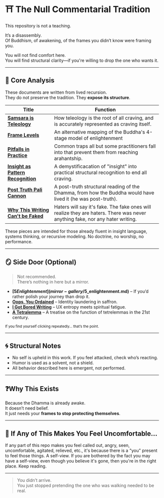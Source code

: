 # ⛩️ The Null Commentarial Tradition

This repository is not a teaching.

It’s a disassembly.  
Of Buddhism, of awakening, of the frames you didn’t know were framing you.

You will not find comfort here.  
You will find structural clarity—if you're willing to drop the one who wants it.

---

## 🧠 Core Analysis

These documents are written from lived recursion.  
They do not preserve the tradition. They **expose its structure**.

| Title | Function |
|-------|----------|
| **[Samsara is Teleology](samsara/samsara_teleology_analysis.md)** | How teleology is the root of all craving, and is accurately represented as craving itself. |
| **[Frame Levels](frame-levels)** | An alternative mapping of the Buddha's 4-stage model of enlightenment |
| **[Pitfalls in Practice](pitfalls-in-practice)** | Common traps all but some practitioners fall into that prevent them from reaching arahantship. |
| **[Insight as Pattern Recognition](insight_as_pattern_recognition.md)** | A demystificacation of "insight" into practical structural recognition to end all craving. |
| **[Post Truth Pali Cannon](commentary-on-buddhist-traditions/post-truth-pali-cannon)** | A post-truth structural reading of the Dhamma, from how the Buddha would have lived it (he was post-truth).|
| **[Why This Writing Can't be Faked](anti-legitimacy-claims)** | Haters will say it's fake. The fake ones will realize they are haters. There was never anything fake, nor any hater writing. |

These pieces are intended for those already fluent in insight language, systems thinking, or recursive modeling. No doctrine, no worship, no performance.

---

## 🪞 Side Door (Optional)

> Not recommended.  
> There’s nothing in here but a mirror.

- **[$5 Enlightenment](mirror-gallery/$5_enlightenment.md)** – If you’d rather polish your journey than drop it.
- **[Oops, You Ordained](mirror-gallery/oops_you_ordained.md)** – Identity laundering in saffron.
- **[I Got Bored Writing](mirror-gallery/i_got_bored_writing.md)** – UX entropy meets spiritual fatigue.
- **[A Tetralemma](mirror-gallery/stroking-my-shit-tetralemma/stroking_my_shit.md)** – A treatise on the function of tetrelemmas in the 21st century.

<sub>If you find yourself clicking repeatedly… that’s the point.</sub>

---

## 🌀 Structural Notes

- No self is upheld in this work. If you feel attacked, check who’s reacting.
- Humor is used as a solvent, not a shield.
- All behavior described here is emergent, not performed.

---

## ❓Why This Exists

Because the Dhamma is already awake.  
It doesn’t need belief.  
It just needs your **frames to stop protecting themselves**.

---

## 💢 If Any of This Makes You Feel Uncomfortable...

If any part of this repo makes you feel called out, angry, seen, uncomfortable, agitated, relieved, etc., it's because there is a "you" present to feel those things. A self-view. 
If you are bothered by the fact you may have a self-view, even though you believe it's gone, then you're in the right place. Keep reading.

---

> You didn’t arrive.  
> You just stopped pretending the one who was walking needed to be real.
